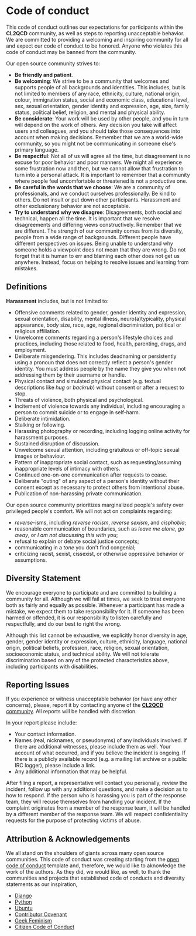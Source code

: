 Code of conduct
===============

This code of conduct outlines our expectations for participants within the **CL2QCD** community, as well as steps to reporting unacceptable behavior.
We are committed to providing a welcoming and inspiring community for all and expect our code of conduct to be honored.
Anyone who violates this code of conduct may be banned from the community.

Our open source community strives to:

* **Be friendly and patient**.
* **Be welcoming**: We strive to be a community that welcomes and supports people of all backgrounds and identities.
  This includes, but is not limited to members of any race, ethnicity, culture, national origin, colour, immigration status, social and economic class, educational level, sex, sexual orientation, gender identity and expression, age, size, family status, political belief, religion, and mental and physical ability.
* **Be considerate**: Your work will be used by other people, and you in turn will depend on the work of others.
  Any decision you take will affect users and colleagues, and you should take those consequences into account when making decisions.
  Remember that we are a world-wide community, so you might not be communicating in someone else's primary language.
* **Be respectful**: Not all of us will agree all the time, but disagreement is no excuse for poor behavior and poor manners.
  We might all experience some frustration now and then, but we cannot allow that frustration to turn into a personal attack.
  It is important to remember that a community where people feel uncomfortable or threatened is not a productive one.
* **Be careful in the words that we choose**: We are a community of professionals, and we conduct ourselves professionally.
  Be kind to others.
  Do not insult or put down other participants.
  Harassment and other exclusionary behavior are not acceptable.
* **Try to understand why we disagree**: Disagreements, both social and technical, happen all the time.
  It is important that we resolve disagreements and differing views constructively.
  Remember that we are different.
  The strength of our community comes from its diversity, people from a wide range of backgrounds.
  Different people have different perspectives on issues.
  Being unable to understand why someone holds a viewpoint does not mean that they are wrong.
  Do not forget that it is human to err and blaming each other does not get us anywhere.
  Instead, focus on helping to resolve issues and learning from mistakes.

Definitions
-----------

**Harassment** includes, but is not limited to:

* Offensive comments related to gender, gender identity and expression, sexual orientation, disability, mental illness, neuro(a)typicality, physical appearance, body size, race, age, regional discrimination, political or religious affiliation.
* Unwelcome comments regarding a person's lifestyle choices and practices, including those related to food, health, parenting, drugs, and employment.
* Deliberate misgendering.
  This includes deadnaming or persistently using a pronoun that does not correctly reflect a person's gender identity.
  You must address people by the name they give you when not addressing them by their username or handle.
* Physical contact and simulated physical contact (e.g. textual descriptions like *hug* or *backrub*) without consent or after a request to stop.
* Threats of violence, both physical and psychological.
* Incitement of violence towards any individual, including encouraging a person to commit suicide or to engage in self-harm.
* Deliberate intimidation.
* Stalking or following.
* Harassing photography or recording, including logging online activity for harassment purposes.
* Sustained disruption of discussion.
* Unwelcome sexual attention, including gratuitous or off-topic sexual images or behaviour.
* Pattern of inappropriate social contact, such as requesting/assuming inappropriate levels of intimacy with others.
* Continued one-on-one communication after requests to cease.
* Deliberate "outing" of any aspect of a person's identity without their consent except as necessary to protect others from intentional abuse.
* Publication of non-harassing private communication.

Our open source community prioritizes marginalized people's safety over privileged people's comfort.
We will not act on complaints regarding:

* *reverse*-isms, including *reverse racism*, *reverse sexism*, and *cisphobia*;
* reasonable communication of boundaries, such as *leave me alone*, *go away*, or *I am not discussing this with you*;
* refusal to explain or debate social justice concepts;
* communicating in a *tone* you don't find congenial;
* criticizing racist, sexist, cissexist, or otherwise oppressive behavior or assumptions.


Diversity Statement
-------------------

We encourage everyone to participate and are committed to building a community for all.
Although we will fail at times, we seek to treat everyone both as fairly and equally as possible.
Whenever a participant has made a mistake, we expect them to take responsibility for it.
If someone has been harmed or offended, it is our responsibility to listen carefully and respectfully, and do our best to right the wrong.

Although this list cannot be exhaustive, we explicitly honor diversity in age, gender, gender identity or expression, culture, ethnicity, language, national origin, political beliefs, profession, race, religion, sexual orientation, socioeconomic status, and technical ability.
We will not tolerate discrimination based on any of the protected characteristics above, including participants with disabilities.


Reporting Issues
----------------

If you experience or witness unacceptable behavior (or have any other concerns), please, report it by contacting anyone of the [**CL2QCD** community](AUTHORS.md).
All reports will be handled with discretion.

In your report please include:

* Your contact information.
* Names (real, nicknames, or pseudonyms) of any individuals involved.
  If there are additional witnesses, please include them as well.
  Your account of what occurred, and if you believe the incident is ongoing.
  If there is a publicly available record (e.g. a mailing list archive or a public IRC logger), please include a link.
* Any additional information that may be helpful.

After filing a report, a representative will contact you personally, review the incident, follow up with any additional questions, and make a decision as to how to respond.
If the person who is harassing you is part of the response team, they will recuse themselves from handling your incident.
If the complaint originates from a member of the response team, it will be handled by a different member of the response team.
We will respect confidentiality requests for the purpose of protecting victims of abuse.


Attribution & Acknowledgements
------------------------------

We all stand on the shoulders of giants across many open source communities.
This code of conduct was creating starting from the [open code of conduct](http://todogroup.org/opencodeofconduct/) template and, therefore, we would like to aknowledge the work of the authors.
As they did, we would like, as well, to thank the communities and projects that established code of conducts and diversity statements as our inspiration,

* [Django](https://www.djangoproject.com/conduct/)
* [Python](https://www.python.org/community/diversity/)
* [Ubuntu](https://www.ubuntu.com/about/about-ubuntu/conduct)
* [Contributor Covenant](https://www.contributor-covenant.org/)
* [Geek Feminism](https://geekfeminism.org/about/code-of-conduct/)
* [Citizen Code of Conduct](http://citizencodeofconduct.org/)
